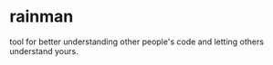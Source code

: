rainman
=======

tool for better understanding other people's code and letting others understand yours.
